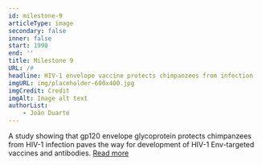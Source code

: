 ```yaml
---
id: milestone-9
articleType: image
secondary: false
inner: false
start: 1990
end: ''
title: Milestone 9
URL: /#
headline: HIV-1 envelope vaccine protects chimpanzees from infection
imgURL: img/placeholder-600x400.jpg
imgCredit: Credit
imgAlt: Image alt text
authorList:
    - João Duarte
---
```

A study showing that gp120 envelope glycoprotein protects chimpanzees from HIV-1 infection paves the way for development of HIV-1 Env-targeted vaccines and antibodies. <a href="#">Read more</a>